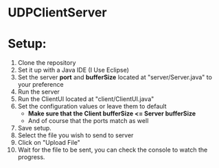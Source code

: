 # UDPClientServer
# Setup:
1. Clone the repository
2. Set it up with a Java IDE (I Use Eclipse)
3. Set the server **port** and **bufferSize** located at "server/Server.java" to your preference
4. Run the server
5. Run the ClientUI located at "client/ClientUI.java"
6. Set the configuration values or leave them to default
    * **Make sure that the Client bufferSize <= Server bufferSize**
    * And of course that the ports match as well
7. Save setup.
8. Select the file you wish to send to server
9. Click on "Upload File"
10. Wait for the file to be sent, you can check the console to watch the progress.
